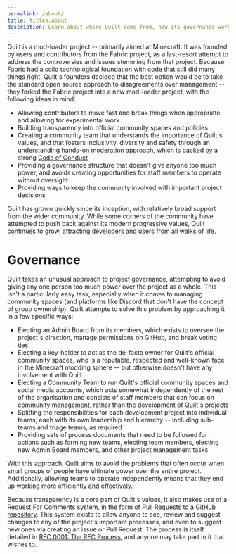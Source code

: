 ```yaml
---
permalink: /about/
title: titles.about
description: Learn about where Quilt came from, how its governance works, and how to get involved in structural changes.
---
```


Quilt is a mod-loader project -- primarily aimed at Minecraft. It was founded by users and contributors from the Fabric 
project, as a last-resort attempt to address the controversies and issues stemming from that project. Because Fabric 
had a solid technological foundation with code that still did many things right, Quilt's founders decided that the 
best option would be to take the standard open source approach to disagreements over management -- they forked the 
Fabric project into a new mod-loader project, with the following ideas in mind:

* Allowing contributors to move fast and break things when appropriate, and allowing for experimental work
* Building transparency into official community spaces and policies
* Creating a community team that understands the importance of Quilt's values, and that fosters inclusivity, diversity 
  and safety through an understanding hands-on moderation approach, which is backed by a strong 
  [Code of Conduct](/community/code-of-conduct)
* Providing a governance structure that doesn't give anyone too much power, and avoids creating opportunities for 
  staff members to operate without oversight
* Providing ways to keep the community involved with important project decisions

Quilt has grown quickly since its inception, with relatively broad support from the wider community. While some corners
of the community have attempted to push back against its modern progressive values, Quilt continues to grow, attracting
developers and users from all walks of life.

# Governance

Quilt takes an unusual approach to project governance, attempting to avoid giving any one person too much power over
the project as a whole. This isn't a particularly easy task, especially when it comes to managing community spaces
(and platforms like Discord that don't have the concept of group ownership). Quilt attempts to solve this problem by
approaching it in a few specific ways:

* Electing an Admin Board from its members, which exists to oversee the project's direction, manage permissions on 
  GitHub, and break voting ties
* Electing a key-holder to act as the de-facto owner for Quilt's official community spaces, who is a reputable, 
  respected and well-known face in the Minecraft modding sphere -- but otherwise doesn't have any involvement with Quilt
* Electing a Community Team to run Quilt's official community spaces and social media accounts, which acts somewhat
  independently of the rest of the organisation and consists of staff members that can focus on community management,
  rather than the development of Quilt's projects
* Splitting the responsibilities for each development project into individual teams, each with its own leadership and
  hierarchy -- including sub-teams and triage teams, as required
* Providing sets of process documents that need to be followed for actions such as forming new teams, electing team
  members, electing new Admin Board members, and other project management tasks

With this approach, Quilt aims to avoid the problems that often occur when small groups of people have ultimate power
over the entire project. Additionally, allowing teams to operate independently means that they end up working more
efficiently and effectively.

Because transparency is a core part of Quilt's values, it also makes use of a Request For Comments system, in the form
of Pull Requests to [a GitHub repository](https://github.com/QuiltMC/rfcs/). This system exists to allow anyone to see,
review and suggest changes to any of the project's important processes, and even to suggest new ones via creating an
issue or Pull Request. The process is itself detailed in
[RFC 0001: The RFC Process](https://github.com/QuiltMC/rfcs/blob/master/structure/0001-rfc-process.md), and anyone may
take part in it that wishes to.
